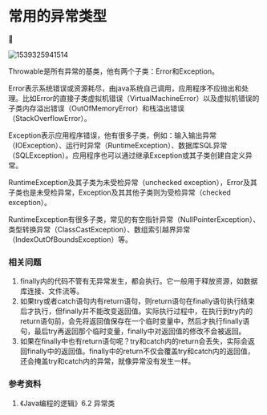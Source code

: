 # 常用的异常类型
🍎

![1539325941514](/Users/andy/projects/interview/resources/java/1539325941514.jpg)

Throwable是所有异常的基类，他有两个子类：Error和Exception。

Error表示系统错误或资源耗尽，由java系统自己调用，应用程序不应抛出和处理。比如Error的直接子类虚拟机错误（VirtualMachineError）以及虚拟机错误的子类内存溢出错误（OutOfMemoryError）和栈溢出错误（StackOverflowError）。

Exception表示应用程序错误，他有很多子类，例如：输入输出异常（IOException）、运行时异常（RuntimeException）、数据库SQL异常（SQLException）。应用程序也可以通过继承Exception或其子类创建自定义异常。

RuntimeException及其子类为未受检异常（unchecked exception），Error及其子类也是未受检异常，Exception及其其他子类则为受检异常（checked exception）。

RuntimeException有很多子类，常见的有空指针异常（NullPointerException）、类型转换异常（ClassCastException）、数组索引越界异常（IndexOutOfBoundsException）等。

### 相关问题

1. finally内的代码不管有无异常发生，都会执行。它一般用于释放资源，如数据库连接、文件流等。
2. 如果try或者catch语句内有return语句，则return语句在finally语句执行结束后才执行，但finally并不能改变返回值。实际执行过程中，在执行到try内的return语句前，会先将返回值保存在一个临时变量中，然后才执行finally语句，最后try再返回那个临时变量，finally中对返回值的修改不会被返回。
3. 如果在finally中也有return语句呢？try和catch内的return会丢失，实际会返回finally中的返回值。finally中的return不仅会覆盖try和catch内的返回值，还会掩盖try和catch内的异常，就像异常没有发生一样。

### 参考资料

1. 《Java编程的逻辑》6.2 异常类